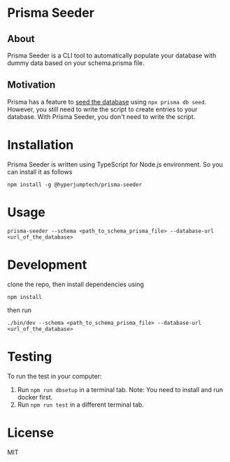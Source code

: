 # Prisma Seeder

## About

Prisma Seeder is a CLI tool to automatically populate your database with dummy data based on your schema.prisma file.

## Motivation

Prisma has a feature to [seed the database](https://www.prisma.io/docs/guides/database/seed-database) using `npx prisma db seed`. However, you still need to write the script to create entries to your database. With Prisma Seeder, you don't need to write the script.

# Installation

Prisma Seeder is written using TypeScript for Node.js environment. So you can install it as follows

```
npm install -g @hyperjumptech/prisma-seeder
```

# Usage

```
prisma-seeder --schema <path_to_schema_prisma_file> --database-url <url_of_the_database>
```

# Development

clone the repo, then install dependencies using

```
npm install
```

then run

```
./bin/dev --schema <path_to_schema_prisma_file> --database-url <url_of_the_database>
```

# Testing

To run the test in your computer:

1. Run `npm run dbsetup` in a terminal tab. Note: You need to install and run docker first.
2. Run `npm run test` in a different terminal tab.

# License

MIT
